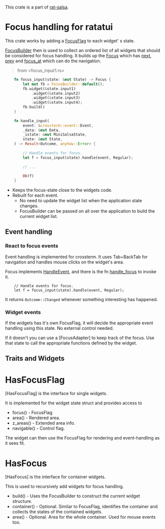 
This crate is a part of [rat-salsa][refRatSalsa].

# Focus handling for ratatui

This crate works by adding a [FocusFlag]() to each widget'
s state.

[FocusBuilder]() then is used to collect an ordered list of
all widgets that should be considered for focus handling.
It builds up the [Focus]() which has [next](Focus::next),
[prev](Focus::prev) and [focus_at](Focus::focus_at) which can do
the navigation.

> from <focus_input1.rs>
```rust
    fn focus_input(state: &mut State) -> Focus {
        let mut fb = FocusBuilder::default();
        fb.widget(&state.input1)
            .widget(&state.input2)
            .widget(&state.input3)
            .widget(&state.input4);
        fb.build()
    }
    
    fn handle_input(
        event: &crossterm::event::Event,
        _data: &mut Data,
        _istate: &mut MiniSalsaState,
        state: &mut State,
    ) -> Result<Outcome, anyhow::Error> {
    
        // Handle events for focus.
        let f = focus_input(state).handle(event, Regular);
        
        // ...
        
        Ok(f)
    }
```

- Keeps the focus-state close to the widgets code.
- Rebuilt for each event.
  - No need to update the widget list when the application state
    changes.
  - FocusBuilder can be passed on all over the application to
    build the current widget list.

## Event handling

### React to focus events

Event handling is implemented for crossterm. It uses Tab+BackTab
for navigation and handles mouse clicks on the widget's area.

Focus implements [HandleEvent][refHandleEvent], and there is the
fn [handle_focus]() to invoke it.

```
    // Handle events for focus.
    let f = focus_input(state).handle(event, Regular);
```

It returns `Outcome::Changed` whenever something interesting
has happened.

### Widget events

If the widgets has it's own FocusFlag, it will decide the
appropriate event handling using this state. No external control
needed.

If it doesn't you can use a [FocusAdapter] to keep track of the
focus. Use that state to call the appropriate functions defined
by the widget.


## Traits and Widgets

# HasFocusFlag

[HasFocusFlag] is the interface for single widgets.

It is implemented for the widget state struct and provides access
to

- focus()     - FocusFlag
- area()      - Rendered area.
- z_areas()   - Extended area info.
- navigable() - Control flag.

The widget can then use the FocusFlag for rendering and
event-handling as it sees fit.


# HasFocus

[HasFocus] is the interface for container widgets.

This is used to recursively add widgets for focus handling.

- build()     - Uses the FocusBuilder to construct the current
  widget structure.
- container() - Optional. Similar to FocusFlag, identifies the
  container and collects the states of the contained widgets.
- area()      - Optional. Area for the whole container. Used for mouse
  events too.

[refHandleEvent]: https://docs.rs/rat-event/latest/rat_event/trait.HandleEvent.html
[refRatSalsa]: https://docs.rs/rat-salsa/latest/rat_salsa/
